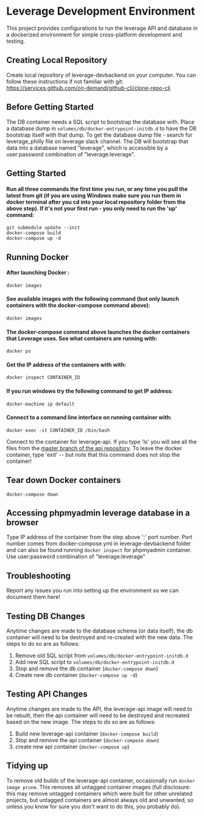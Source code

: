 # Leverage Development Environment

This project provides configurations to run the leverage API
and database in a dockerized environment for simple
cross-platform development and testing.

## Creating Local Repository

Create local repository of leverage-devbackend on your computer.
You can follow these instructions if not familiar with git:
https://services.github.com/on-demand/github-cli/clone-repo-cli

## Before Getting Started

The DB container needs a SQL script to
bootstrap the database with. Place a
database dump in `volumes/db/docker-entrypoint-initdb.d`
to have the DB bootstrap itself with that dump.
To get the database dump file - search for leverage_philly file
on leverage slack channel.
The DB will bootstrap that data into a database named
"leverage", which is accessible by a user:password combination
of "leverage:leverage".

## Getting Started

#### Run all three commands the first time you run, or any time you pull the latest from git (if you are using Windows make sure you run them in docker terminal after you cd into your local repository folder from the above step). If it's not your first run - you only need to run the 'up' command:


```
git submodule update --init
docker-compose build
docker-compose up -d
```

## Running Docker

#### After launching Docker :

```
docker images
```

#### See available images with the following command (but only launch containers with the docker-compose command above):

```
docker images
```

#### The docker-compose command above launches the docker containers that Leverage uses. See what containers are running with:

```
docker ps
```

#### Get the IP address of the containers with with:

```
docker inspect CONTAINER_ID
```
#### If you run windows try the following command to get IP address:

```
docker-machine ip default
```
#### Connect to a command line interface on running container with:

```
docker exec -it CONTAINER_ID /bin/bash
```

Connect to the container for leverage-api. If you type 'ls' you will see all the files from the [master branch of the api repository](https://github.com/Lever-age/api/tree/master). To leave the docker container, type 'exit'  -- but note that this command does not stop the container!

## Tear down Docker containers

```
docker-compose down
```

## Accessing phpmyadmin leverage database in a browser
Type IP address of the container from the step above ':' port number. Port number comes from docker-compose.yml in leverage-devbackend folder
 and can also be found running ```docker inspect``` for phpmyadmin container. Use user:password combination of "leverage:leverage"


## Troubleshooting

Report any issues you run into setting up the environment so we can document them here!

## Testing DB Changes

Anytime changes are made to the database
schema (or data itself), the db container will need to be
destroyed and re-created with the new
data. The steps to do so are as follows:

1. Remove old SQL script from `volumes/db/docker-entrypoint-initdb.d`
2. Add new SQL script to `volumes/db/docker-entrypoint-initdb.d`
3. Stop and remove the db container (`docker-compose down`)
4. Create new db container (`docker-compose up -d`)

## Testing API Changes

Anytime changes are made to the API, the leverage-api
image will need to be rebuilt, then the api container
will need to be destroyed and recreated based on the
new image. The steps to do so are as follows:

1. Build new leverage-api container (`docker-compose build`)
2. Stop and remove the api container (`docker-compose down`)
3. create new api container (`docker-compose up`)

## Tidying up

To remove old builds of the leverage-api container, occasionally
run `docker image prune`. This removes all untagged container
images (full disclosure: this may remove untagged containers
which were built for other unrelated projects, but untagged
containers are almost always old and unwanted, so unless you
know for sure you don't want to do this, you probably do).
